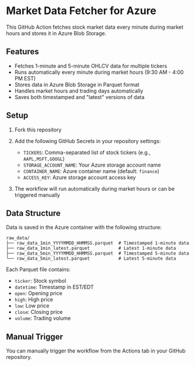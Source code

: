 # Market Data Fetcher for Azure

This GitHub Action fetches stock market data every minute during market hours and stores it in Azure Blob Storage.

## Features

- Fetches 1-minute and 5-minute OHLCV data for multiple tickers
- Runs automatically every minute during market hours (9:30 AM - 4:00 PM EST)
- Stores data in Azure Blob Storage in Parquet format
- Handles market hours and trading days automatically
- Saves both timestamped and "latest" versions of data

## Setup

1. Fork this repository

2. Add the following GitHub Secrets in your repository settings:
   - `TICKERS`: Comma-separated list of stock tickers (e.g., `AAPL,MSFT,GOOGL`)
   - `STORAGE_ACCOUNT_NAME`: Your Azure storage account name
   - `CONTAINER_NAME`: Azure container name (default: `finance`)
   - `ACCESS_KEY`: Azure storage account access key

3. The workflow will run automatically during market hours or can be triggered manually

## Data Structure

Data is saved in the Azure container with the following structure:
```
raw_data/
├── raw_data_1min_YYYYMMDD_HHMMSS.parquet  # Timestamped 1-minute data
├── raw_data_1min_latest.parquet           # Latest 1-minute data
├── raw_data_5min_YYYYMMDD_HHMMSS.parquet  # Timestamped 5-minute data
└── raw_data_5min_latest.parquet           # Latest 5-minute data
```

Each Parquet file contains:
- `ticker`: Stock symbol
- `datetime`: Timestamp in EST/EDT
- `open`: Opening price
- `high`: High price
- `low`: Low price
- `close`: Closing price
- `volume`: Trading volume

## Manual Trigger

You can manually trigger the workflow from the Actions tab in your GitHub repository.